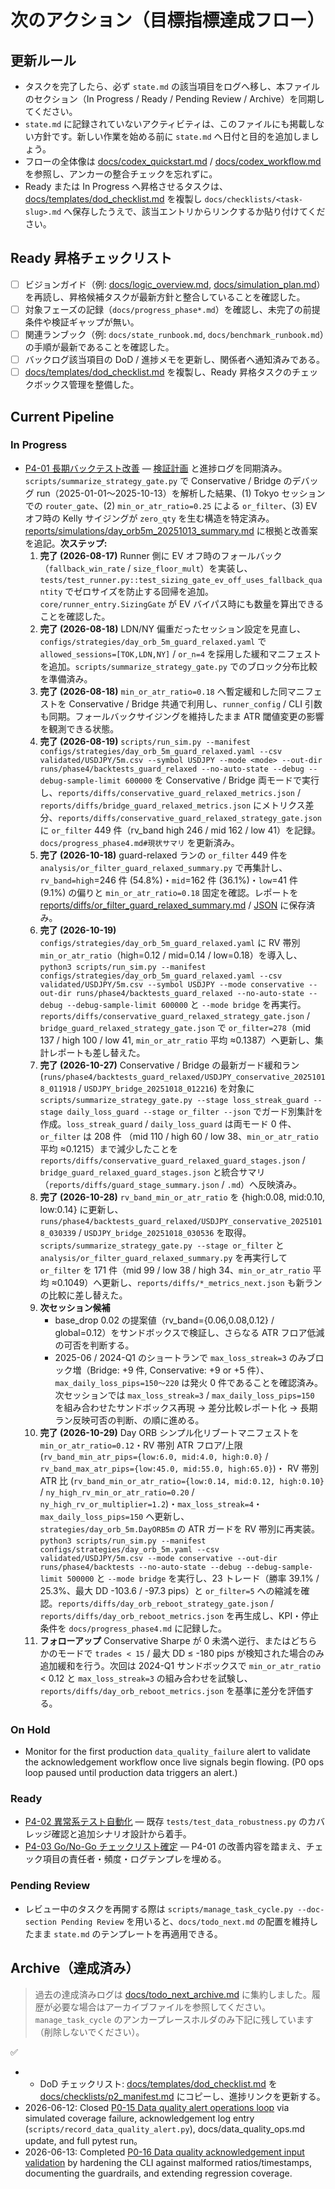 # 次のアクション（目標指標達成フロー）

## 更新ルール
- タスクを完了したら、必ず `state.md` の該当項目をログへ移し、本ファイルのセクション（In Progress / Ready / Pending Review / Archive）を同期してください。
- `state.md` に記録されていないアクティビティは、このファイルにも掲載しない方針です。新しい作業を始める前に `state.md` へ日付と目的を追加しましょう。
- フローの全体像は [docs/codex_quickstart.md](./codex_quickstart.md) / [docs/codex_workflow.md](./codex_workflow.md) を参照し、アンカーの整合チェックを忘れずに。
- Ready または In Progress へ昇格させるタスクは、[docs/templates/dod_checklist.md](./templates/dod_checklist.md) を複製し `docs/checklists/<task-slug>.md` へ保存したうえで、該当エントリからリンクするか貼り付けてください。

## Ready 昇格チェックリスト
- [ ] ビジョンガイド（例: [docs/logic_overview.md](./logic_overview.md), [docs/simulation_plan.md](./simulation_plan.md)）を再読し、昇格候補タスクが最新方針と整合していることを確認した。
- [ ] 対象フェーズの記録（`docs/progress_phase*.md`）を確認し、未完了の前提条件や検証ギャップが無い。
- [ ] 関連ランブック（例: `docs/state_runbook.md`, `docs/benchmark_runbook.md`）の手順が最新であることを確認した。
- [ ] バックログ該当項目の DoD / 進捗メモを更新し、関係者へ通知済みである。
- [ ] [docs/templates/dod_checklist.md](./templates/dod_checklist.md) を複製し、Ready 昇格タスクのチェックボックス管理を整備した。

## Current Pipeline

### In Progress

- [P4-01 長期バックテスト改善](./task_backlog.md#p4-01-長期バックテスト改善) — [検証計画](plans/phase4_validation_plan.md) と進捗ログを同期済み。`scripts/summarize_strategy_gate.py` で Conservative / Bridge のデバッグ run（2025-01-01〜2025-10-13）を解析した結果、(1) Tokyo セッションでの `router_gate`、(2) `min_or_atr_ratio=0.25` による `or_filter`、(3) EV オフ時の Kelly サイジングが `zero_qty` を生む構造を特定済み。[reports/simulations/day_orb5m_20251013_summary.md](../reports/simulations/day_orb5m_20251013_summary.md) に根拠と改善案を追記。**次ステップ:**
  1. **完了 (2026-08-17)** Runner 側に EV オフ時のフォールバック（`fallback_win_rate` / `size_floor_mult`）を実装し、`tests/test_runner.py::test_sizing_gate_ev_off_uses_fallback_quantity` でゼロサイズを防止する回帰を追加。`core/runner_entry.SizingGate` が EV バイパス時にも数量を算出できることを確認した。
  2. **完了 (2026-08-18)** LDN/NY 偏重だったセッション設定を見直し、`configs/strategies/day_orb_5m_guard_relaxed.yaml` で `allowed_sessions=[TOK,LDN,NY]` / `or_n=4` を採用した緩和マニフェストを追加。`scripts/summarize_strategy_gate.py` でのブロック分布比較を準備済み。
  3. **完了 (2026-08-18)** `min_or_atr_ratio=0.18` へ暫定緩和した同マニフェストを Conservative / Bridge 共通で利用し、`runner_config` / CLI 引数も同期。フォールバックサイジングを維持したまま ATR 閾値変更の影響を観測できる状態。
  4. **完了 (2026-08-19)** `scripts/run_sim.py --manifest configs/strategies/day_orb_5m_guard_relaxed.yaml --csv validated/USDJPY/5m.csv --symbol USDJPY --mode <mode> --out-dir runs/phase4/backtests_guard_relaxed --no-auto-state --debug --debug-sample-limit 600000` を Conservative / Bridge 両モードで実行し、`reports/diffs/conservative_guard_relaxed_metrics.json` / `reports/diffs/bridge_guard_relaxed_metrics.json` にメトリクス差分、`reports/diffs/conservative_guard_relaxed_strategy_gate.json` に `or_filter` 449 件（rv_band high 246 / mid 162 / low 41）を記録。`docs/progress_phase4.md#現状サマリ` を更新済み。
  5. **完了 (2026-10-18)** guard-relaxed ランの `or_filter` 449 件を `analysis/or_filter_guard_relaxed_summary.py` で再集計し、`rv_band=high`=246 件 (54.8%)・`mid`=162 件 (36.1%)・`low`=41 件 (9.1%) の偏りと `min_or_atr_ratio=0.18` 固定を確認。レポートを [reports/diffs/or_filter_guard_relaxed_summary.md](../reports/diffs/or_filter_guard_relaxed_summary.md) / [JSON](../reports/diffs/or_filter_guard_relaxed_summary.json) に保存済み。
  6. **完了 (2026-10-19)** `configs/strategies/day_orb_5m_guard_relaxed.yaml` に RV 帯別 `min_or_atr_ratio`（high=0.12 / mid=0.14 / low=0.18）を導入し、`python3 scripts/run_sim.py --manifest configs/strategies/day_orb_5m_guard_relaxed.yaml --csv validated/USDJPY/5m.csv --symbol USDJPY --mode conservative --out-dir runs/phase4/backtests_guard_relaxed --no-auto-state --debug --debug-sample-limit 600000` と `--mode bridge` を再実行。`reports/diffs/conservative_guard_relaxed_strategy_gate.json` / `bridge_guard_relaxed_strategy_gate.json` で `or_filter=278`（mid 137 / high 100 / low 41, `min_or_atr_ratio` 平均 ≈0.1387）へ更新し、集計レポートも差し替えた。
  7. **完了 (2026-10-27)** Conservative / Bridge の最新ガード緩和ラン
     (`runs/phase4/backtests_guard_relaxed/USDJPY_conservative_20251018_011918` /
     `USDJPY_bridge_20251018_012216`) を対象に
     `scripts/summarize_strategy_gate.py --stage loss_streak_guard --stage daily_loss_guard --stage or_filter --json`
     でガード別集計を作成。`loss_streak_guard` / `daily_loss_guard` は両モード 0 件、`or_filter` は 208 件
     （mid 110 / high 60 / low 38、`min_or_atr_ratio` 平均 ≈0.1215）まで減少したことを
     `reports/diffs/conservative_guard_relaxed_guard_stages.json` / `bridge_guard_relaxed_guard_stages.json`
     と統合サマリ（`reports/diffs/guard_stage_summary.json` / `.md`）へ反映済み。
  8. **完了 (2026-10-28)** `rv_band_min_or_atr_ratio` を {high:0.08, mid:0.10, low:0.14} に更新し、`runs/phase4/backtests_guard_relaxed/USDJPY_conservative_20251018_030339` / `USDJPY_bridge_20251018_030536` を取得。`scripts/summarize_strategy_gate.py --stage or_filter` と `analysis/or_filter_guard_relaxed_summary.py` を再実行して `or_filter` を 171 件（mid 99 / low 38 / high 34、`min_or_atr_ratio` 平均 ≈0.1049）へ更新し、`reports/diffs/*_metrics_next.json` も新ランの比較に差し替えた。
  9. **次セッション候補**
     - base_drop 0.02 の提案値（rv_band={0.06,0.08,0.12} / global=0.12）をサンドボックスで検証し、さらなる ATR フロア低減の可否を判断する。
     - 2025-06 / 2024-Q1 のショートランで `max_loss_streak=3` のみブロック増（Bridge: +9 件, Conservative: +9 or +5 件）、`max_daily_loss_pips=150〜220` は発火 0 件であることを確認済み。次セッションでは `max_loss_streak=3` / `max_daily_loss_pips=150` を組み合わせたサンドボックス再現 → 差分比較レポート化 → 長期ラン反映可否の判断、の順に進める。
  10. **完了 (2026-10-29)** Day ORB シンプル化リブートマニフェストを `min_or_atr_ratio=0.12`・RV 帯別 ATR フロア/上限
      (`rv_band_min_atr_pips={low:6.0, mid:4.0, high:0.0}` /
      `rv_band_max_atr_pips={low:45.0, mid:55.0, high:65.0}`)・
      RV 帯別 ATR 比 (`rv_band_min_or_atr_ratio={low:0.14, mid:0.12, high:0.10}` /
      `ny_high_rv_min_or_atr_ratio=0.20` /
      `ny_high_rv_or_multiplier=1.2`)・`max_loss_streak=4`・`max_daily_loss_pips=150` へ更新し、
      `strategies/day_orb_5m.DayORB5m` の ATR ガードを RV 帯別に再実装。`python3 scripts/run_sim.py --manifest configs/strategies/day_orb_5m.yaml --csv validated/USDJPY/5m.csv --mode conservative --out-dir runs/phase4/backtests --no-auto-state --debug --debug-sample-limit 500000` と `--mode bridge` を実行し、23 トレード（勝率 39.1% / 25.3%、最大 DD -103.6 / -97.3 pips）と `or_filter=5` への縮減を確認。`reports/diffs/day_orb_reboot_strategy_gate.json` / `reports/diffs/day_orb_reboot_metrics.json` を再生成し、KPI・停止条件を `docs/progress_phase4.md` に記録した。
  11. **フォローアップ** Conservative Sharpe が 0 未満へ逆行、またはどちらかのモードで `trades < 15` / 最大 DD ≤ -180 pips が検知された場合のみ追加緩和を行う。次回は 2024-Q1 サンドボックスで `min_or_atr_ratio` < 0.12 と `max_loss_streak=3` の組み合わせを試験し、`reports/diffs/day_orb_reboot_metrics.json` を基準に差分を評価する。

### On Hold

- Monitor for the first production `data_quality_failure` alert to validate the acknowledgement workflow once live signals begin flowing. (P0 ops loop paused until production data triggers an alert.)
### Ready

- [P4-02 異常系テスト自動化](./task_backlog.md#p4-02-異常系テスト自動化) — 既存 `tests/test_data_robustness.py` のカバレッジ確認と追加シナリオ設計から着手。
- [P4-03 Go/No-Go チェックリスト確定](./task_backlog.md#p4-03-go-no-go-チェックリスト確定) — P4-01 の改善内容を踏まえ、チェック項目の責任者・頻度・ログテンプレを埋める。

### Pending Review

- レビュー中のタスクを再開する際は `scripts/manage_task_cycle.py --doc-section Pending Review` を用いると、`docs/todo_next.md` の配置を維持したまま `state.md` のテンプレートを再適用できる。

## Archive（達成済み）

> 過去の達成済みログは [docs/todo_next_archive.md](./todo_next_archive.md) に集約しました。履歴が必要な場合はアーカイブファイルを参照してください。
> `manage_task_cycle` のアンカープレースホルダのみ下記に残しています（削除しないでください）。

<!-- manage_task_cycle archive placeholder -->
✅ <!-- anchor placeholder to satisfy manage_task_cycle start-task detection -->
- <!-- docs/task_backlog.md#p2-マルチ戦略ポートフォリオ化 -->
  - DoD チェックリスト: [docs/templates/dod_checklist.md](./templates/dod_checklist.md) を [docs/checklists/p2_manifest.md](./checklists/p2_manifest.md) にコピーし、進捗リンクを更新する。
- 2026-06-12: Closed [P0-15 Data quality alert operations loop](./task_backlog.md#p0-15-data-quality-alert-ops) via simulated coverage failure, acknowledgement log entry (`scripts/record_data_quality_alert.py`), docs/data_quality_ops.md update, and full pytest run。
- 2026-06-13: Completed [P0-16 Data quality acknowledgement input validation](./task_backlog.md#p0-16-data-quality-ack-validation) by hardening the CLI against malformed ratios/timestamps, documenting the guardrails, and extending regression coverage.
